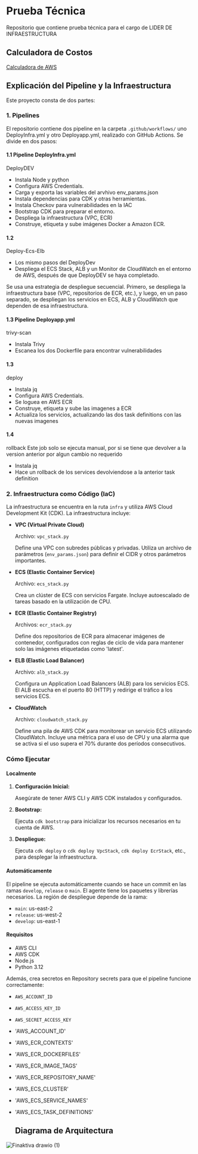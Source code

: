 # Prueba Técnica

Repositorio que contiene prueba técnica para el cargo de LIDER DE INFRAESTRUCTURA

## Calculadora de Costos

[Calculadora de AWS](https://calculator.aws/#/estimate?id=d8d8b6e37e2b04aabadacc96d112770fba3cb560)


## Explicación del Pipeline y la Infraestructura

Este proyecto consta de dos partes:

### 1. Pipelines

El repositorio contiene dos pipeline en la carpeta `.github/workflows/` uno DeployInfra.yml y otro Deployapp.yml, realizado con GitHub Actions. Se divide en dos pasos:

#### 1.1 Pipeline DeployInfra.yml
DeployDEV
- Instala Node y python
- Configura AWS Credentials.
- Carga y exporta las variables del arvhivo env_params.json
- Instala dependencias para CDK y otras herramientas.
- Instala Checkov para vulnerabilidades en la IAC
- Bootstrap CDK para preparar el entorno.
- Despliega la infraestructura (VPC, ECR)
- Construye, etiqueta y sube imágenes Docker a Amazon ECR.

#### 1.2 
Deploy-Ecs-Elb

- Los mismo pasos del DeployDev
- Despliega el ECS Stack, ALB y un Monitor de CloudWatch en el entorno de AWS, después de que DeployDEV se haya completado.

Se usa una estrategia de despliegue secuencial. Primero, se despliega la infraestructura base (VPC, repositorios de ECR, etc.), y luego, en un paso separado, se despliegan los servicios en ECS, ALB y CloudWatch que dependen de esa infraestructura.

#### 1.3 Pipeline Deployapp.yml
 trivy-scan
- Instala Trivy
- Escanea los dos Dockerfile para encontrar vulnerabilidades

#### 1.3 
 deploy
- Instala jq
- Configura AWS Credentials.
- Se loguea en AWS ECR
- Construye, etiqueta y sube las imagenes a ECR
- Actualiza los servicios, actualizando las dos task definitions con las nuevas imagenes

#### 1.4 
 rollback
 Este job solo se ejecuta manual, por si se tiene que devolver a la version anterior por algun cambio no requerido
- Instala jq
- Hace un rollback de los services devolviendose a la anterior task definition

### 2. Infraestructura como Código (IaC)

La infraestructura se encuentra en la ruta `infra` y utiliza AWS Cloud Development Kit (CDK). La infraestructura incluye:

- **VPC (Virtual Private Cloud)**

  Archivo: `vpc_stack.py`

  Define una VPC con subredes públicas y privadas. Utiliza un archivo de parámetros (`env_params.json`) para definir el CIDR y otros parámetros importantes.

- **ECS (Elastic Container Service)**

  Archivo: `ecs_stack.py`

  Crea un clúster de ECS con servicios Fargate. Incluye autoescalado de tareas basado en la utilización de CPU.

- **ECR (Elastic Container Registry)**

  Archivos: `ecr_stack.py`

  Define dos repositorios de ECR para almacenar imágenes de contenedor, configurados con reglas de ciclo de vida para mantener solo las imágenes etiquetadas como 'latest'.

- **ELB (Elastic Load Balancer)**

  Archivo: `alb_stack.py`

  Configura un Application Load Balancers (ALB) para los servicios ECS. El ALB escucha en el puerto 80 (HTTP) y redirige el tráfico a los servicios ECS.

- **CloudWatch**

  Archivo: `cloudwatch_stack.py`

  Define una pila de AWS CDK para monitorear un servicio ECS utilizando CloudWatch. Incluye una métrica para el uso de CPU y una alarma que se activa si el uso supera el 70% durante dos períodos consecutivos.

### Cómo Ejecutar

#### Localmente

1. **Configuración Inicial:**

   Asegúrate de tener AWS CLI y AWS CDK instalados y configurados.

2. **Bootstrap:**

   Ejecuta `cdk bootstrap` para inicializar los recursos necesarios en tu cuenta de AWS.

3. **Despliegue:**

   Ejecuta `cdk deploy` o `cdk deploy VpcStack`, `cdk deploy EcrStack`, etc., para desplegar la infraestructura.

#### Automáticamente

El pipeline se ejecuta automáticamente cuando se hace un commit en las ramas `develop`, `release` o `main`. El agente tiene los paquetes y librerías necesarios. La región de despliegue depende de la rama:

- `main`: us-east-2
- `release`: us-west-2
- `develop`: us-east-1

#### Requisitos

- AWS CLI
- AWS CDK
- Node.js
- Python 3.12

Además, crea secretos en Repository secrets para que el pipeline funcione correctamente:

- `AWS_ACCOUNT_ID`
- `AWS_ACCESS_KEY_ID`
- `AWS_SECRET_ACCESS_KEY`
- 'AWS_ACCOUNT_ID'
- 'AWS_ECR_CONTEXTS'
- 'AWS_ECR_DOCKERFILES'
- 'AWS_ECR_IMAGE_TAGS'
- 'AWS_ECR_REPOSITORY_NAME'
- 'AWS_ECS_CLUSTER'
- 'AWS_ECS_SERVICE_NAMES'
- 'AWS_ECS_TASK_DEFINITIONS'

  ## Diagrama de Arquitectura

![Finaktiva drawio (1)](https://github.com/user-attachments/assets/a4140f12-1056-4874-8c74-70bb9e1150ab)




